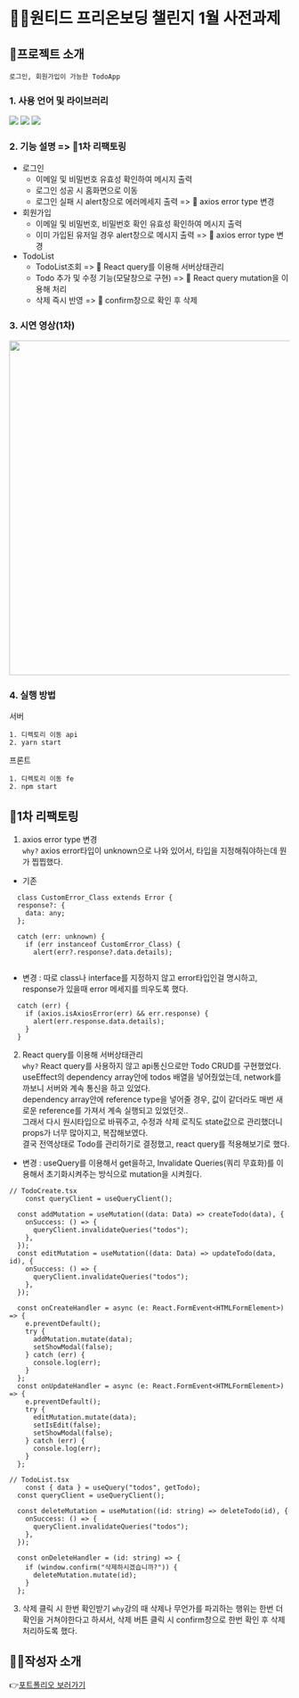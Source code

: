 # 🏃‍♀️원티드 프리온보딩 챌린지 1월 사전과제
## 👀프로젝트 소개
`로그인, 회원가입이 가능한 TodoApp`
### 1. 사용 언어 및 라이브러리
<img src="https://img.shields.io/badge/React-61DAFB?style=flat&logo=React&logoColor=black">  <img src="https://img.shields.io/badge/Typescript-3178C6?style=flat&logo=Typescript&logoColor=black">  <img src="https://img.shields.io/badge/MUI-007FFF?style=flat&logo=MUI&logoColor=black">   

### 2. 기능 설명 => 🔨1차 리팩토링
- 로그인
  - 이메일 및 비밀번호 유효성 확인하여 메시지 출력
  - 로그인 성공 시 홈화면으로 이동
  - 로그인 실패 시 alert창으로 에러메세지 출력 => 🔨 axios error type 변경
- 회원가입
  - 이메일 및 비밀번호, 비밀번호 확인 유효성 확인하여 메시지 출력
  - 이미 가입된 유저일 경우 alert창으로 메시지 출력 => 🔨 axios error type 변경
- TodoList
  - TodoList조회 => 🔨 React query를 이용해 서버상태관리
  - Todo 추가 및 수정 기능(모달창으로 구현) => 🔨 React query mutation을 이용해 처리
  - 삭제 즉시 반영 => 🔨 confirm창으로 확인 후 삭제

### 3. 시연 영상(1차)
<img src="https://user-images.githubusercontent.com/81467705/211180116-89e976ea-a3ab-412a-ba16-8c310ee2e848.gif" width="700" height="600">

### 4. 실행 방법
서버
``` 
1. 디렉토리 이동 api
2. yarn start
```
프론트
```
1. 디렉토리 이동 fe
2. npm start
```
## 🔨1차 리팩토링
1. axios error type 변경   
`why?` axios error타입이 unknown으로 나와 있어서, 타입을 지정해줘야하는데 뭔가 찝찝했다.
- 기존    
```
  class CustomError_Class extends Error {
  response?: {
    data: any;
  };
  
  catch (err: unknown) {
    if (err instanceof CustomError_Class) {
      alert(err?.response?.data.details);
      
```
- 변경 : 따로 class나 interface를 지정하지 않고 error타입인걸 명시하고, response가 있을때 error 메세지를 띄우도록 했다.
```
  catch (err) {
    if (axios.isAxiosError(err) && err.response) {
      alert(err.response.data.details);
    }
  }
```
2. React query를 이용해 서버상태관리   
`why?` React query를 사용하지 않고 api통신으로만 Todo CRUD를 구현했었다.   
useEffect의 dependency array안에 todos 배열을 넣어줬었는데, network를 까보니 서버와 계속 통신을 하고 있었다.   
dependency array안에 reference type을 넣어줄 경우, 값이 같더라도 매번 새로운 reference를 가져서 계속 실행되고 있었던것..   
그래서 다시 원시타입으로 바꿔주고, 수정과 삭제 로직도 state값으로 관리했더니 props가 너무 많아지고, 복잡해보였다.   
결국 전역상태로 Todo를 관리하기로 결정했고, react query를 적용해보기로 했다.   
- 변경 : useQuery를 이용해서 get을하고, Invalidate Queries(쿼리 무효화)를 이용해서 초기화시켜주는 방식으로 mutation을 시켜줬다.
```
// TodoCreate.tsx
	const queryClient = useQueryClient();

  const addMutation = useMutation((data: Data) => createTodo(data), {
    onSuccess: () => {
      queryClient.invalidateQueries("todos");
    },
  });
  const editMutation = useMutation((data: Data) => updateTodo(data, id), {
    onSuccess: () => {
      queryClient.invalidateQueries("todos");
    },
  });

  const onCreateHandler = async (e: React.FormEvent<HTMLFormElement>) => {
    e.preventDefault();
    try {
      addMutation.mutate(data);
      setShowModal(false);
    } catch (err) {
      console.log(err);
    }
  };
  const onUpdateHandler = async (e: React.FormEvent<HTMLFormElement>) => {
    e.preventDefault();
    try {
      editMutation.mutate(data);
      setIsEdit(false);
      setShowModal(false);
    } catch (err) {
      console.log(err);
    }
  };
```
```
// TodoList.tsx
	const { data } = useQuery("todos", getTodo);
  const queryClient = useQueryClient();

  const deleteMutation = useMutation((id: string) => deleteTodo(id), {
    onSuccess: () => {
      queryClient.invalidateQueries("todos");
    },
  });

  const onDeleteHandler = (id: string) => {
    if (window.confirm("삭제하시겠습니까?")) {
      deleteMutation.mutate(id);
    }
  };
```
3. 삭제 클릭 시 한번 확인받기
`why`강의 때 삭제나 무언가를 파괴하는 행위는 한번 더 확인을 거쳐야한다고 하셔서, 삭제 버튼 클릭 시 confirm창으로 한번 확인 후 삭제 처리하도록 했다.

## 👩‍💻작성자 소개
👉[포트폴리오 보러가기](https://www.notion.so/surgedev/b37ace1e2bab4d328e1ab9bbba944c34)
